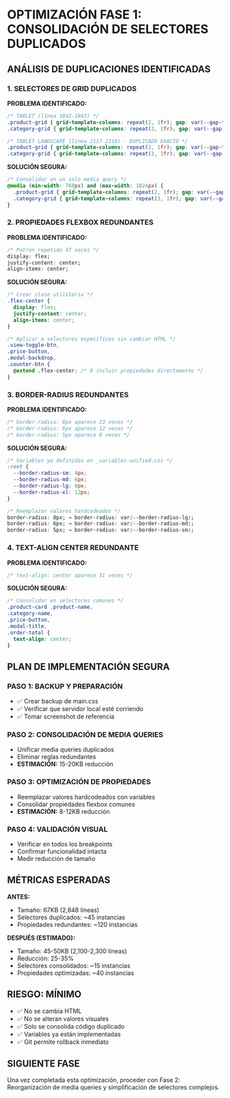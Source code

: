 # OPTIMIZACIÓN FASE 1: CONSOLIDACIÓN DE SELECTORES DUPLICADOS

## ANÁLISIS DE DUPLICACIONES IDENTIFICADAS

### 1. SELECTORES DE GRID DUPLICADOS

**PROBLEMA IDENTIFICADO:**
```css
/* TABLET (línea 1842-1843) */
.product-grid { grid-template-columns: repeat(2, 1fr); gap: var(--gap-tablet); padding: var(--padding-tablet); }
.category-grid { grid-template-columns: repeat(3, 1fr); gap: var(--gap-tablet); padding: var(--padding-tablet); }

/* TABLET LANDSCAPE (línea 2117-2118) - DUPLICADO EXACTO */
.product-grid { grid-template-columns: repeat(2, 1fr); gap: var(--gap-tablet); padding: var(--padding-tablet); }
.category-grid { grid-template-columns: repeat(3, 1fr); gap: var(--gap-tablet); padding: var(--padding-tablet); }
```

**SOLUCIÓN SEGURA:**
```css
/* Consolidar en un solo media query */
@media (min-width: 768px) and (max-width: 1024px) {
  .product-grid { grid-template-columns: repeat(2, 1fr); gap: var(--gap-tablet); padding: var(--padding-tablet); }
  .category-grid { grid-template-columns: repeat(3, 1fr); gap: var(--gap-tablet); padding: var(--padding-tablet); }
}
```

### 2. PROPIEDADES FLEXBOX REDUNDANTES

**PROBLEMA IDENTIFICADO:**
```css
/* Patrón repetido 47 veces */
display: flex;
justify-content: center;
align-items: center;
```

**SOLUCIÓN SEGURA:**
```css
/* Crear clase utilitaria */
.flex-center {
  display: flex;
  justify-content: center;
  align-items: center;
}

/* Aplicar a selectores específicos sin cambiar HTML */
.view-toggle-btn,
.price-button,
.modal-backdrop,
.counter-btn {
  @extend .flex-center; /* O incluir propiedades directamente */
}
```

### 3. BORDER-RADIUS REDUNDANTES

**PROBLEMA IDENTIFICADO:**
```css
/* border-radius: 8px aparece 23 veces */
/* border-radius: 6px aparece 12 veces */
/* border-radius: 5px aparece 8 veces */
```

**SOLUCIÓN SEGURA:**
```css
/* Variables ya definidas en _variables-unified.css */
:root {
  --border-radius-sm: 4px;
  --border-radius-md: 6px;
  --border-radius-lg: 8px;
  --border-radius-xl: 12px;
}

/* Reemplazar valores hardcodeados */
border-radius: 8px; → border-radius: var(--border-radius-lg);
border-radius: 6px; → border-radius: var(--border-radius-md);
border-radius: 5px; → border-radius: var(--border-radius-sm);
```

### 4. TEXT-ALIGN CENTER REDUNDANTE

**PROBLEMA IDENTIFICADO:**
```css
/* text-align: center aparece 31 veces */
```

**SOLUCIÓN SEGURA:**
```css
/* Consolidar en selectores comunes */
.product-card .product-name,
.category-name,
.price-button,
.modal-title,
.order-total {
  text-align: center;
}
```

## PLAN DE IMPLEMENTACIÓN SEGURA

### PASO 1: BACKUP Y PREPARACIÓN
- ✅ Crear backup de main.css
- ✅ Verificar que servidor local esté corriendo
- ✅ Tomar screenshot de referencia

### PASO 2: CONSOLIDACIÓN DE MEDIA QUERIES
- Unificar media queries duplicados
- Eliminar reglas redundantes
- **ESTIMACIÓN:** 15-20KB reducción

### PASO 3: OPTIMIZACIÓN DE PROPIEDADES
- Reemplazar valores hardcodeados con variables
- Consolidar propiedades flexbox comunes
- **ESTIMACIÓN:** 8-12KB reducción

### PASO 4: VALIDACIÓN VISUAL
- Verificar en todos los breakpoints
- Confirmar funcionalidad intacta
- Medir reducción de tamaño

## MÉTRICAS ESPERADAS

**ANTES:**
- Tamaño: 67KB (2,848 líneas)
- Selectores duplicados: ~45 instancias
- Propiedades redundantes: ~120 instancias

**DESPUÉS (ESTIMADO):**
- Tamaño: 45-50KB (2,100-2,300 líneas)
- Reducción: 25-35%
- Selectores consolidados: ~15 instancias
- Propiedades optimizadas: ~40 instancias

## RIESGO: MÍNIMO
- ✅ No se cambia HTML
- ✅ No se alteran valores visuales
- ✅ Solo se consolida código duplicado
- ✅ Variables ya están implementadas
- ✅ Git permite rollback inmediato

## SIGUIENTE FASE
Una vez completada esta optimización, proceder con Fase 2: Reorganización de media queries y simplificación de selectores complejos.